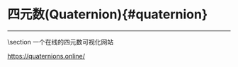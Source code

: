 四元数(Quaternion){#quaternion}
===============================

<hr>
\section 一个在线的四元数可视化网站

https://quaternions.online/